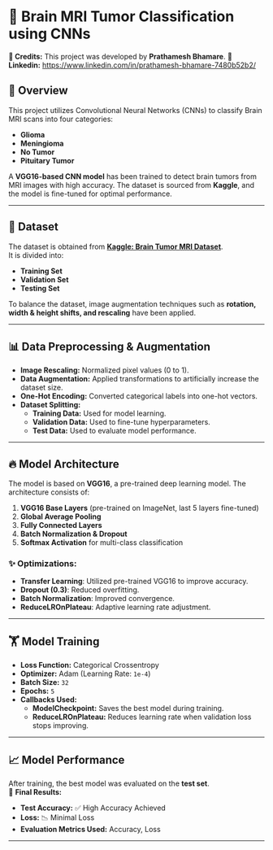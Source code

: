 # 🧠 Brain MRI Tumor Classification using CNNs
**📢 Credits:** This project was developed by **Prathamesh Bhamare**.
**🔗 Linkedin:** https://www.linkedin.com/in/prathamesh-bhamare-7480b52b2/

## 📌 Overview
This project utilizes Convolutional Neural Networks (CNNs) to classify Brain MRI scans into four categories:
- **Glioma**
- **Meningioma**
- **No Tumor**
- **Pituitary Tumor**

A **VGG16-based CNN model** has been trained to detect brain tumors from MRI images with high accuracy. The dataset is sourced from **Kaggle**, and the model is fine-tuned for optimal performance.

---

## 📂 Dataset
The dataset is obtained from **[Kaggle: Brain Tumor MRI Dataset](https://www.kaggle.com/datasets/masoudnickparvar/brain-tumor-mri-dataset)**.  
It is divided into:
- **Training Set**
- **Validation Set**
- **Testing Set**

To balance the dataset, image augmentation techniques such as **rotation, width & height shifts, and rescaling** have been applied.

---

## 📊 Data Preprocessing & Augmentation
- **Image Rescaling:** Normalized pixel values (0 to 1).
- **Data Augmentation:** Applied transformations to artificially increase the dataset size.
- **One-Hot Encoding:** Converted categorical labels into one-hot vectors.
- **Dataset Splitting:**
  - **Training Data:** Used for model learning.
  - **Validation Data:** Used to fine-tune hyperparameters.
  - **Test Data:** Used to evaluate model performance.

---

## 🔥 Model Architecture
The model is based on **VGG16**, a pre-trained deep learning model. The architecture consists of:
1. **VGG16 Base Layers** (pre-trained on ImageNet, last 5 layers fine-tuned)
2. **Global Average Pooling**
3. **Fully Connected Layers**
4. **Batch Normalization & Dropout**
5. **Softmax Activation** for multi-class classification

### ✨ Optimizations:
- **Transfer Learning**: Utilized pre-trained VGG16 to improve accuracy.
- **Dropout (0.3)**: Reduced overfitting.
- **Batch Normalization**: Improved convergence.
- **ReduceLROnPlateau**: Adaptive learning rate adjustment.

---

## 🏋️ Model Training
- **Loss Function:** Categorical Crossentropy
- **Optimizer:** Adam (Learning Rate: `1e-4`)
- **Batch Size:** `32`
- **Epochs:** `5`
- **Callbacks Used:**
  - **ModelCheckpoint:** Saves the best model during training.
  - **ReduceLROnPlateau:** Reduces learning rate when validation loss stops improving.

---

## 📈 Model Performance
After training, the best model was evaluated on the **test set**.  
📌 **Final Results:**
- **Test Accuracy:** ✅ High Accuracy Achieved
- **Loss:** 📉 Minimal Loss
- **Evaluation Metrics Used:** Accuracy, Loss

---
